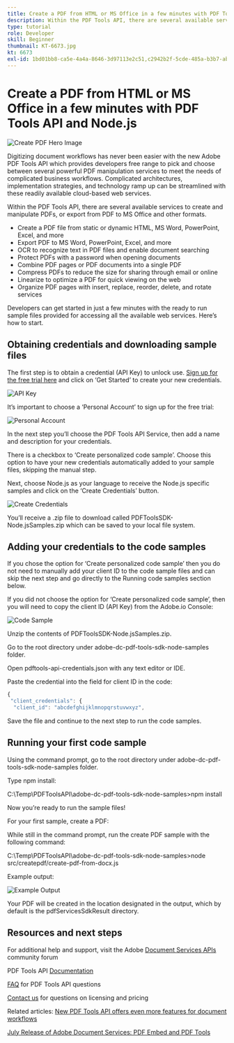 ```yaml
---
title: Create a PDF from HTML or MS Office in a few minutes with PDF Tools API and Node.js
description: Within the PDF Tools API, there are several available services to create and manipulate PDFs, or export from PDF to MS Office and other formats.
type: tutorial
role: Developer
skill: Beginner
thumbnail: KT-6673.jpg
kt: 6673
exl-id: 1bd01bb8-ca5e-4a4a-8646-3d97113e2c51,c2942b2f-5cde-485a-b3b7-ab83000165fb
---
```


# Create a PDF from HTML or MS Office in a few minutes with PDF Tools API and Node.js

![Create PDF Hero Image](assets/createpdffromhtml_hero.jpg)

Digitizing document workflows has never been easier with the new Adobe PDF Tools API which provides developers free range to pick and choose between several powerful PDF manipulation services to meet the needs of complicated business workflows. Complicated architectures, implementation strategies, and technology ramp up can be streamlined with these readily available cloud-based web services.

Within the PDF Tools API, there are several available services to create and manipulate PDFs, or export from PDF to MS Office and other formats.

* Create a PDF file from static or dynamic HTML, MS Word, PowerPoint, Excel, and more
* Export PDF to MS Word, PowerPoint, Excel, and more
* OCR to recognize text in PDF files and enable document searching
* Protect PDFs with a password when opening documents
* Combine PDF pages or PDF documents into a single PDF
* Compress PDFs to reduce the size for sharing through email or online
* Linearize to optimize a PDF for quick viewing on the web
* Organize PDF pages with insert, replace, reorder, delete, and rotate services

Developers can get started in just a few minutes with the ready to run sample files provided for accessing all the available web services. Here’s how to start.

## Obtaining credentials and downloading sample files

The first step is to obtain a credential (API Key) to unlock use. [Sign up for the free trial here](https://www.adobe.com/go/dcsdks_credentials) and click on ‘Get Started’ to create your new credentials.

![API Key](assets/apikey.png)

It’s important to choose a ‘Personal Account’ to sign up for the free trial:

![Personal Account](assets/personalaccount.png)

In the next step you’ll choose the PDF Tools API Service, then add a name and description for your credentials.

There is a checkbox to ‘Create personalized code sample’. Choose this option to have your new credentials automatically added to your sample files, skipping the manual step.

Next, choose Node.js as your language to receive the Node.js specific samples and click on the ‘Create Credentials’ button.

![Create Credentials](assets/createcredentials.png)

You’ll receive a .zip file to download called PDFToolsSDK-Node.jsSamples.zip which can be saved to your local file system. 

## Adding your credentials to the code samples

If you chose the option for ‘Create personalized code sample’ then you do not need to manually add your client ID to the code sample files and can skip the next step and go directly to the Running code samples section below.

If you did not choose the option for ‘Create personalized code sample’, then you will need to copy the client ID (API Key) from the Adobe.io Console:

![Code Sample](assets/codesample.png)

Unzip the contents of PDFToolsSDK-Node.jsSamples.zip.

Go to the root directory under adobe-dc-pdf-tools-sdk-node-samples folder.

Open pdftools-api-credentials.json with any text editor or IDE.

Paste the credential into the field for client ID in the code:

```javascript
{
 "client_credentials": {
  "client_id": "abcdefghijklmnopqrstuvwxyz",
```

Save the file and continue to the next step to run the code samples.

## Running your first code sample

Using the command prompt, go to the root directory under adobe-dc-pdf-tools-sdk-node-samples folder.

Type npm install:

C:\Temp\PDFToolsAPI\adobe-dc-pdf-tools-sdk-node-samples>npm install 

Now you’re ready to run the sample files!

For your first sample, create a PDF:

While still in the command prompt, run the create PDF sample with the following command:

C:\Temp\PDFToolsAPI\adobe-dc-pdf-tools-sdk-node-samples>node src/createpdf/create-pdf-from-docx.js

Example output:

![Example Output](assets/exampleoutput.png)

Your PDF will be created in the location designated in the output, which by default is the pdfServicesSdkResult directory.

## Resources and next steps

For additional help and support, visit the Adobe [Document Services APIs](https://community.adobe.com/t5/document-cloud-sdk/bd-p/Document-Cloud-SDK?page=1&sort=latest_replies&filter=all) community forum

PDF Tools API [Documentation](https://www.adobe.com/go/pdftoolsapi_doc)

[FAQ](https://community.adobe.com/t5/document-cloud-sdk/faq-for-document-services-pdf-tools-api/m-p/10726197) for PDF Tools API questions

[Contact us](https://www.adobe.com/go/pdftoolsapi_requestform) for questions on licensing and pricing

Related articles:
[New PDF Tools API offers even more features for document workflows](https://nam04.safelinks.protection.outlook.com/?url=https%3A%2F%2Fcommunity.adobe.com%2Ft5%2Fdocument-cloud-sdk%2Fnew-pdf-tools-api-brings-more-capabilities-for-document-services%2Fm-p%2F11294170%3Fpage%3D1&data=02%7C01%7Cedvorak%40adobe.com%7Cf4dd34b607124879d27608d83a4aee8f%7Cfa7b1b5a7b34438794aed2c178decee1%7C0%7C0%7C637323440792713225&sdata=%2Fy1OCDf3CPUHLzYCK59hzDUDw8tR5G4rk581UrwdmTI%3D&reserved=0)

[July Release of Adobe Document Services: PDF Embed and PDF Tools](https://nam04.safelinks.protection.outlook.com/?url=https%3A%2F%2Fmedium.com%2Fadobetech%2Fjuly-release-of-adobe-document-services-pdf-embed-and-pdf-tools-17211bf7776d%250aTarget%2520audience%2520-%2520IT%2520Decision%2520Makers%2520and%2520Product%2520ownerss&data=02%7C01%7Cedvorak%40adobe.com%7Cf4dd34b607124879d27608d83a4aee8f%7Cfa7b1b5a7b34438794aed2c178decee1%7C0%7C0%7C637323440792703228&sdata=LizFmn%2BSJBgeWQI3Z3r2f3Yow1u7jiMxYpylevoLN30%3D&reserved=0)
